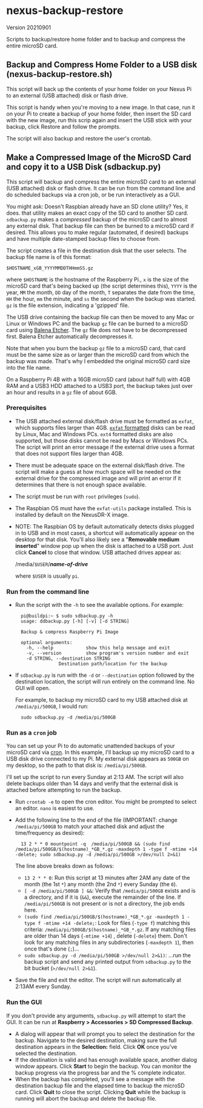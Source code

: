 # nexus-backup-restore

Version 20210901

Scripts to backup/restore home folder and to backup and compress the entire microSD card.

## Backup and Compress Home Folder to a USB disk (nexus-backup-restore.sh)

This script will back up the contents of your home folder on your Nexus Pi to an external (USB attached) disk or flash drive.
 
This script is handy when you're moving to a new image. In that case, run it on your Pi to create a backup of your home folder, then insert the SD card with the new image, run this scrip again and insert the USB stick with your backup, click Restore and follow the prompts.

The script will also backup and restore the user's crontab.

## Make a Compressed Image of the MicroSD Card and copy it to a USB Disk (sdbackup.py)

This script will backup and compress the entire microSD card to an external (USB attached) disk or flash drive. It can be run from the command line and do scheduled backups via a cron job, or be run interactively as a GUI.  

You might ask: Doesn't Raspbian already have an SD clone utility? Yes, it does. that utility makes an exact copy of the SD card to another SD card. `sdbackup.py` makes a *compressed* backup of the microSD card to almost any external disk. That backup file can then be burned to a microSD card if desired. This allows you to make regular (automated, if desired) backups and have multiple date-stamped backup files to choose from.

The script creates a file in the destination disk that the user selects. The backup file name is of this format:

	$HOSTNAME_xGB_YYYYMMDDTHHmmSS.gz
	
where `$HOSTNAME` is the hostname of the Raspberry Pi., `x` is the size of the microSD card that's being backed up (the script determines this), `YYYY` is the year,  `MM` the month, `DD` day of the month, `T` separates the date from the time, `HH` the hour, `mm` the minute, and `ss` the second when the backup was started. `gz` is the file extension, indicating a 'gzipped' file.

The USB drive containing the backup file can then be moved to any Mac or Linux or Windows PC and the backup `gz` file can be burned to a microSD card using [Balena Etcher](https://www.balena.io/etcher/). The `gz` file does not have to be decompressed first. Balena Etcher automatically decompresses it. 

Note that when you burn the backup `gz` file to a microSD card, that card must be the same size as or larger than the microSD card from which the backup was made. That's why I embedded the original microSD card size into the file name.

On a Raspberry Pi 4B with a 16GB microSD card (about half full) with 4GB RAM and a USB3 HDD attached to a USB3 port, the backup takes just over an hour and results in a `gz` file of about 6GB.

### Prerequisites

- The USB attached external disk/flash drive must be formatted as `exfat`, which supports files larger than 4GB. [`exfat` formatted](https://recoverit.wondershare.com/usb-tips/format-usb-drive-to-exfat.html) disks can be read by Linux, Mac and Windows PCs. `ext4` formatted disks are also supported, but those disks cannot be read by Macs or Windows PCs. The script will print an error message if the external drive uses a format that does not support files larger than 4GB.

- There must be adequate space on the external disk/flash drive. The script will make a guess at how much space will be needed on the external drive for the compressed image and will print an error if it determines that there is not enough space available.

- The script must be run with `root` privileges (`sudo`).

- The Raspbian OS must have the `exfat-utils` package installed. This is installed by default on the NexusDR-X image.

- NOTE: The Raspbian OS by default automatically detects disks plugged in to USB and in most cases, a shortcut will automatically appear on the desktop for that disk. You'll also likely see a "__Removable medium inserted__" window pop up when the disk is attached to a USB port. Just click __Cancel__ to close that window. USB attached drives appear as:

	/media/`$USER`/__*name-of-drive*__ 

	where `$USER` is usually `pi`.

### Run from the command line

- Run the script with the `-h` to see the available options. For example:

		pi@buildpi:~ $ sudo sdbackup.py -h
		usage: ddbackup.py [-h] [-v] [-d STRING]

		Backup & compress Raspberry Pi Image

		optional arguments:
		  -h, --help            show this help message and exit
		  -v, --version         show program's version number and exit
		  -d STRING, --destination STRING
					  Destination path/location for the backup

- If `sdbackup.py` is run with the `-d` or `--destination` option followed by the destination location, the script will run entirely on the command line. No GUI will open.

	For example, to backup my microSD card to my USB attached disk at `/media/pi/500GB`, I would run:
	
		sudo sdbackup.py -d /media/pi/500GB

### Run as a `cron` job

You can set up your Pi to do automatic unattended backups of your microSD card via [cron](https://linuxize.com/post/scheduling-cron-jobs-with-crontab/). In this example, I'll backup up my microSD card to a USB disk drive connected to my Pi. My external disk appears as `500GB` on my desktop, so the path to that disk is: `/media/pi/500GB`.

I'll set up the script to run every Sunday at 2:13 AM. The script will also delete backups older than 14 days and verify that the external disk is attached before attempting to run the backup.

- Run `crontab -e` to open the cron editor. You might be prompted to select an editor. `nano` is easiest to use.

- Add the following line to the end of the file (IMPORTANT: change `/media/pi/500GB` to match your attached disk and adjust the time/frequency as desired):

		13 2 * * 0 mountpoint -q  /media/pi/500GB && (sudo find /media/pi/500GB/$(hostname)_*GB_*.gz -maxdepth 1 -type f -mtime +14 -delete; sudo sdbackup.py -d /media/pi/500GB >/dev/null 2>&1)

	The line above breaks down as follows:
	
	- `13 2 * * 0`: Run this script at 13 minutes after 2AM any date of the month (the 1st `*`) any month (the 2nd `*`) every Sunday (the `0`).
	- `[ -d /media/pi/500GB ] &&`: Verify that `/media/pi/500GB` exists and is a directory, and if it is (`&&`), execute the remainder of the line. If `/media/pi/500GB` is not present or is not a directory, the job ends here.
	- `(sudo find /media/pi/500GB/$(hostname)_*GB_*.gz -maxdepth 1 -type f -mtime +14 -delete;`: Look for files (`-type f`) matching this criteria: `/media/pi/500GB/$(hostname)_*GB_*.gz`. If any matching files are older than 14 days (`-mtime +14`) , delete (`-delete`) them. Don't look for any matching files in any subdirectories (`-maxdepth 1`), then once that's done (`;`)...
	- `sudo sdbackup.py -d /media/pi/500GB >/dev/null 2>&1)`: ...run the backup script and send any printed output from `sdbackup.py` to the bit bucket (`>/dev/null 2>&1`).
	
- Save the file and exit the editor. The script will run automatically at 2:13AM every Sunday.

### Run the GUI

If you don't provide any arguments, `sdbackup.py` will attempt to start the GUI. It can be run at __Raspberry > Accessories > SD Compressed Backup__.

- A dialog will appear that will prompt you to select the destination for the backup. Navigate to the desired destination, making sure the full destination appears in the __Selection:__ field. Click __OK__ once you've selected the destination.
- If the destination is valid and has enough available space, another dialog window appears. Click __Start__ to begin the backup. You can monitor the backup progress via the progress bar and the % complete indicator.
- When the backup has completed, you'll see a message with the destination backup file and the elapsed time to backup the microSD card. Click __Quit__ to close the script. Clicking __Quit__ while the backup is running will abort the backup and delete the backup file.


